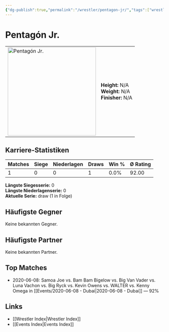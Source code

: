 ```yaml
---
{"dg-publish":true,"permalink":"/wrestler/pentagon-jr/","tags":["wrestler"],"noteIcon":"","created":"2025-08-11T09:33:20.497+02:00"}
---
```



# Pentagón Jr.

<table>
<tr>
<td><img src="Pentagón Jr..png" width="280" alt="Pentagón Jr."></td>
<td>
<b>Height:</b> N/A<br>
<b>Weight:</b> N/A<br>
<b>Finisher:</b> N/A<br>
</td>
</tr>
</table>

## Karriere-Statistiken

| Matches | Siege | Niederlagen | Draws | Win % | Ø Rating |
|---------|-------|-------------|-------|-------|-----------|
| 1 | 0 | 0 | 1 | 0.0% | 92.00 |

**Längste Siegesserie:** 0<br>**Längste Niederlagenserie:** 0<br>**Aktuelle Serie:** draw (1 in Folge)


## Häufigste Gegner
Keine bekannten Gegner.

## Häufigste Partner
Keine bekannten Partner.

## Top Matches
- 2020-06-08: Samoa Joe vs. Bam Bam Bigelow vs. Big Van Vader vs. Luna Vachon vs. Big Ryck vs. Kevin Owens vs. WALTER vs. Kenny Omega in [[Events/2020-06-08 - Dubai\|2020-06-08 - Dubai]] — 92%

## Links
- [[Wrestler Index\|Wrestler Index]]
- [[Events Index\|Events Index]]
